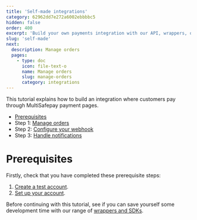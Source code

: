 ```yaml
---
title: 'Self-made integrations'
category: 62962dd7e272a6002ebbbbc5
hidden: false
order: 400
excerpt: 'Build your own payments integration with our API, wrappers, or SDKs.'
slug: 'self-made'
next:
  description: Manage orders
  pages:
    - type: doc
      icon: file-text-o
      name: Manage orders
      slug: manage-orders
      category: integrations
---
```


This tutorial explains how to build an integration where customers pay through MultiSafepay payment pages.

- [Prerequisites](#prerequisites)
- Step 1: [Manage orders](/docs/manage-orders/)
- Step 2: [Configure your webhook](/docs/configure-your-webhook/)
- Step 3: [Handle notifications](/docs/handle-notifications/)

# Prerequisites

Firstly, check that you have completed these prerequisite steps:

1. [Create a test account](/docs/getting-started-guide#1-create-a-free-test-account).
2. [Set up your account](/docs/getting-started-guide#2-set-up-your-account).

Before continuing with this tutorial, see if you can save yourself some development time with our range of [wrappers and SDKs](/docs/wrappers-sdks/).